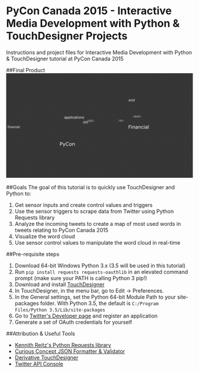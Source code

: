 # PyCon Canada 2015 - Interactive Media Development with Python &amp; TouchDesigner Projects
Instructions and project files for Interactive Media Development with Python &amp; TouchDesigner tutorial at PyCon Canada 2015

##Final Product
![ScreenShot](Demo.jpg)

##Goals
The goal of this tutorial is to quickly use TouchDesigner and Python to: 

1. Get sensor inputs and create control values and triggers
2. Use the sensor triggers to scrape data from Twitter using Python Requests library
3. Analyze the incoming tweets to create a map of most used words in tweets relating to PyCon Canada 2015
4. Visualize the word cloud
5. Use sensor control values to manipulate the word cloud in real-time
 

##Pre-requisite steps
1. Download 64-bit Windows Python 3.x (3.5 will be used in this tutorial)
2. Run ```pip install requests requests-oauthlib``` in an elevated command prompt (make sure your PATH is calling Python 3 pip!)
3. Download and install [TouchDesigner](https://www.derivative.ca/088/Downloads/Default.asp)
3. In TouchDesigner, in the menu bar, go to Edit -> Preferences.
4. In the General settings, set the Python 64-bit Module Path to your site-packages folder. With Python 3.5, the default is ```C:/Program Files/Python 3.5/Lib/site-packages```
5. Go to [Twitter's Developer page](https://apps.twitter.com/) and register an application
6. Generate a set of OAuth credentials for yourself


##Attribution & Useful Tools
- [Kennith Reitz's Python Requests library](https://github.com/kennethreitz/requests)
- [Curious Concept JSON Formatter & Validator](https://jsonformatter.curiousconcept.com/)
- [Derivative TouchDesigner](http://derivative.ca)
- [Twitter API Console](https://dev.twitter.com/rest/tools/console)

